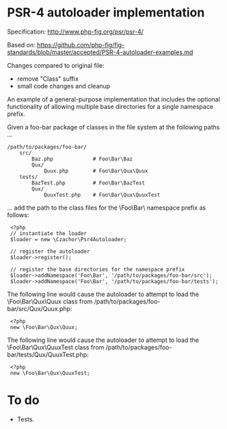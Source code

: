 # PSR-4 autoloader implementation

Specification: http://www.php-fig.org/psr/psr-4/

Based on: https://github.com/php-fig/fig-standards/blob/master/accepted/PSR-4-autoloader-examples.md

Changes compared to original file:
* remove "Class" suffix
* small code changes and cleanup

An example of a general-purpose implementation that includes the optional
functionality of allowing multiple base directories for a single namespace
prefix.

Given a foo-bar package of classes in the file system at the following
paths ...

    /path/to/packages/foo-bar/
        src/
            Baz.php             # Foo\Bar\Baz
            Qux/
                Quux.php        # Foo\Bar\Qux\Quux
        tests/
            BazTest.php         # Foo\Bar\BazTest
            Qux/
                QuuxTest.php    # Foo\Bar\Qux\QuuxTest

... add the path to the class files for the \Foo\Bar\ namespace prefix
as follows:

     <?php
     // instantiate the loader
     $loader = new \Czachor\Psr4Autoloader;

     // register the autoloader
     $loader->register();

     // register the base directories for the namespace prefix
     $loader->addNamespace('Foo\Bar', '/path/to/packages/foo-bar/src');
     $loader->addNamespace('Foo\Bar', '/path/to/packages/foo-bar/tests');

The following line would cause the autoloader to attempt to load the
\Foo\Bar\Qux\Quux class from /path/to/packages/foo-bar/src/Qux/Quux.php:

     <?php
     new \Foo\Bar\Qux\Quux;

The following line would cause the autoloader to attempt to load the
\Foo\Bar\Qux\QuuxTest class from /path/to/packages/foo-bar/tests/Qux/QuuxTest.php:

     <?php
     new \Foo\Bar\Qux\QuuxTest;
     
# To do
* Tests.

